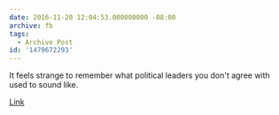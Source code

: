 ```yaml
---
date: 2016-11-20 12:04:53.000000000 -08:00
archive: fb
tags: 
  - Archive Post
id: '1479672293'
---
```


It feels strange to remember what political leaders you don't agree with used to sound like. 

[Link](http://theweek.com/speedreads/663167/pence-says-wasnt-offended-by-hamilton-message-boos-thats-what-freedom-sounds-like)
